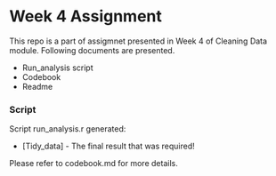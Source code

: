 # Week 4 Assignment
This repo is a part of assigmnet presented in Week 4 of Cleaning Data module. Following documents are presented.

  - Run_analysis script
  - Codebook
  - Readme


### Script

Script run_analysis.r generated:

* [Tidy_data] - The final result that was required!

Please refer to codebook.md for more details.
